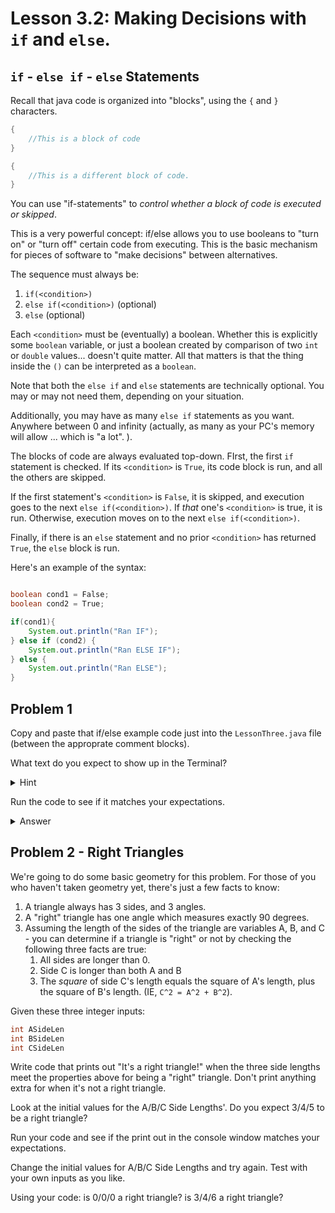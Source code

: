 # Lesson 3.2: Making Decisions with `if` and `else`.

## `if` - `else if` - `else` Statements

Recall that java code is organized into "blocks", using the `{` and `}` characters.

```java
{
    //This is a block of code
}

{ 
    //This is a different block of code.
}
```

You can use "if-statements" to _control whether a block of code is executed or skipped_.

This is a very powerful concept: if/else allows you to use booleans to "turn on" or "turn off" certain code from executing. This is the basic mechanism for pieces of software to "make decisions" between alternatives.

The sequence must always be:

1) `if(<condition>)`
2) `else if(<condition>)` (optional)
3) `else` (optional)

Each `<condition>` must be (eventually) a boolean. Whether this is explicitly some `boolean` variable, or just a boolean created by comparison of two `int` or `double` values... doesn't quite matter. All that matters is that the thing inside the `()` can be interpreted as a `boolean`.

Note that both the `else if` and `else` statements are technically optional. You may or may not need them, depending on your situation.

Additionally, you may have as many `else if` statements as you want. Anywhere between 0 and infinity (actually, as many as your PC's memory will allow ... which is "a lot". ).

The blocks of code are always evaluated top-down. FIrst, the first `if` statement is checked. If its `<condition>` is `True`, its code block is run, and all the others are skipped. 

If the first statement's `<condition>` is `False`, it is skipped, and execution goes to the next `else if(<condition>)`. If _that_ one's `<condition>` is true, it is run. Otherwise, execution moves on to the next `else if(<condition>)`.

Finally, if there is an `else` statement and no prior `<condition>` has returned `True`, the `else` block is run.

Here's an example of the syntax:

```java

boolean cond1 = False;
boolean cond2 = True;

if(cond1){
    System.out.println("Ran IF");
} else if (cond2) {
    System.out.println("Ran ELSE IF");
} else {
    System.out.println("Ran ELSE");
}
```

## Problem 1

Copy and paste that if/else example code just into the `LessonThree.java` file (between the approprate comment blocks).

What text do you expect to show up in the Terminal? 

<details>
<summary> Hint </summary>

Here's how to break down the question:

1) What does `System.out.println()` do?
2) How does that relate to the question?
3) What does `if / else if / else` do?
4) Given the values of `cond1` and `cond2`, which blocks of code should be executed? Which ones should be skipped?
5) Combine the answers from all the above.

</details>

Run the code to see if it matches your expectations.

<details>
<summary> Answer </summary>
 "Ran ELSE IF". 
 
 This is because of the following: `cond1` is `False`, so the first statement is skipped. However, `cond2` is `True`, so it's code block gets run. Finally, since the `else if`'s block got run, there is no need to do the default `else` block.

</details>

## Problem 2 - Right Triangles

We're going to do some basic geometry for this problem. For those of you who haven't taken geometry yet, there's just a few facts to know:

1) A triangle always has 3 sides, and 3 angles.
2) A "right" triangle has one angle which measures exactly 90 degrees.
3) Assuming the length of the sides of the triangle are variables A, B, and C - you can determine if a triangle is "right" or not by checking the following three facts are true:
    1) All sides are longer than 0.
    2) Side C is longer than both A and B
    3) The _square_ of side C's length equals the square of A's length, plus the square of B's length. (IE, `C^2 = A^2 + B^2`). 

Given these three integer inputs:

```java
int ASideLen
int BSideLen
int CSideLen
```

Write code that prints out "It's a right triangle!" when the three side lengths meet the properties above for being a "right" triangle. Don't print anything extra for when it's not a right triangle.

Look at the initial values for the A/B/C Side Lengths'. Do you expect 3/4/5 to be a right triangle?

Run your code and see if the print out in the console window matches your expectations. 

Change the initial values for A/B/C Side Lengths and try again. Test with your own inputs as you like. 

Using your code: is 0/0/0 a right triangle? is 3/4/6 a right triangle?
